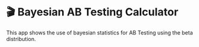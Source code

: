 # 🎬 Bayesian AB Testing Calculator

This app shows the use of bayesian statistics for AB Testing using the beta distribution.
